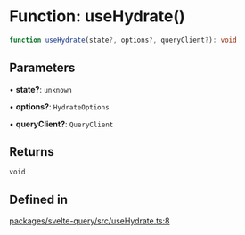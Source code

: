 # Function: useHydrate()

```ts
function useHydrate(state?, options?, queryClient?): void
```

## Parameters

• **state?**: `unknown`

• **options?**: `HydrateOptions`

• **queryClient?**: `QueryClient`

## Returns

`void`

## Defined in

[packages/svelte-query/src/useHydrate.ts:8](https://github.com/TanStack/query/blob/81ca3332486f7b98502d4f5ea50588d88a80f59b/packages/svelte-query/src/useHydrate.ts#L8)
